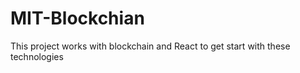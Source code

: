 # MIT-Blockchian
This project works with blockchain and React to get start with these technologies

